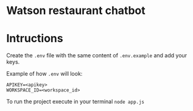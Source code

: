 # Watson restaurant chatbot

# Intructions

Create the `.env` file with the same content of `.env.example` and add your keys.

Example of how `.env` will look:
```
APIKEY=<apikey>
WORKSPACE_ID=<workspace_id>
```

To run the project execute in your terminal `node app.js`
